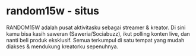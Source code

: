 # random15w - situs
RANDOM15W adalah pusat aktivitasku sebagai streamer &amp; kreator. Di sini kamu bisa kasih saweran (Saweria/Sociabuzz), ikut polling konten live, dan nanti beli produk eksklusif. Semua terkumpul di satu tempat yang mudah diakses &amp; mendukung kreatorku sepenuhnya.
